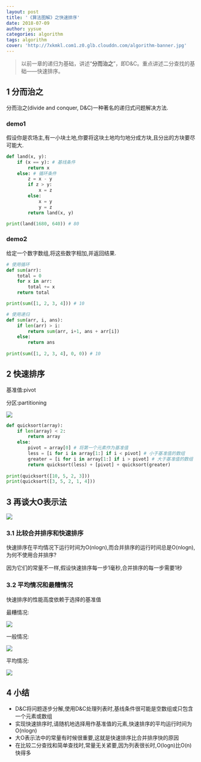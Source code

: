 ```yaml
---
layout: post
title: '《算法图解》之快速排序'
date: 2018-07-09
author: yysue
categories: algorithm
tags: algorithm
cover: 'http://7xkmkl.com1.z0.glb.clouddn.com/algorithm-banner.jpg'
---
```


> 以前一章的递归为基础，讲述“**分而治之**”，即D&C。重点讲述二分查找的基础——快速排序。

## 1 分而治之

分而治之(divide and conquer, D&C)一种著名的递归式问题解决方法.

### demo1

假设你是农场主,有一小块土地,你要将这块土地均匀地分成方块,且分出的方块要尽可能大.

```python
def land(x, y):
    if (x == y): # 基线条件
        return x
    else: # 循环条件
        z = x - y
        if z > y:
            x = z
        else:
            x = y
            y = z
        return land(x, y)

print(land(1680, 640)) # 80
```

### demo2

给定一个数字数组,将这些数字相加,并返回结果.

```python
# 使用循环
def sum(arr):
    total = 0
    for x in arr:
        total += x
	return total

print(sum([1, 2, 3, 4])) # 10

# 使用递归
def sum(arr, i, ans):
    if len(arr) > i:
        return sum(arr, i+1, ans + arr[i])
	else:
        return ans
    
print(sum([1, 2, 3, 4], 0, 0)) # 10
```

## 2 快速排序

基准值:pivot

分区:partitioning

![](http://7xkmkl.com1.z0.glb.clouddn.com/Jietu20180709-040900.jpg)

```python
def quicksort(array):
    if len(array) < 2:
        return array
    else:
        pivot = array[0] # 将第一个元素作为基准值
        less = [i for i in array[1:] if i < pivot] # 小于基准值的数组
        greater = [i for i in array[1:] if i > pivot] # 大于基准值的数组
        return quicksort(less) + [pivot] + quicksort(greater)
    
print(quicksort([10, 5, 2, 3]))
print(quicksort([3, 5, 2, 1, 4]))
```

## 3 再谈大O表示法

![](http://7xkmkl.com1.z0.glb.clouddn.com/Jietu20180709-034359.jpg)

### 3.1 比较合并排序和快速排序

快速排序在平均情况下运行时间为O(nlogn),而合并排序的运行时间总是O(nlogn),为何不使用合并排序?

因为它们的常量不一样,假设快速排序每一步1毫秒,合并排序的每一步需要1秒

### 3.2 平均情况和最糟情况

快速排序的性能高度依赖于选择的基准值

最糟情况:

![](http://7xkmkl.com1.z0.glb.clouddn.com/Jietu20180709-041922.jpg)

一般情况:

![](http://7xkmkl.com1.z0.glb.clouddn.com/Jietu20180709-041937.jpg)

平均情况:

![](http://7xkmkl.com1.z0.glb.clouddn.com/Jietu20180709-042015.jpg)

## 4 小结

- D&C将问题逐步分解,使用D&C处理列表时,基线条件很可能是空数组或只包含一个元素或数组
- 实现快速排序时,请随机地选择用作基准值的元素,快速排序的平均运行时间为O(nlogn)
- 大O表示法中的常量有时候很重要,这就是快速排序比合并排序快的原因
- 在比较二分查找和简单查找时,常量无关紧要,因为列表很长时,O(logn)比O(n)快得多







